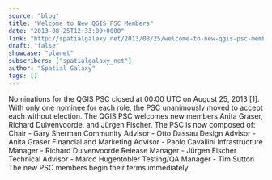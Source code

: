```yaml
---
source: "blog"
title: "Welcome to New QGIS PSC Members"
date: "2013-08-25T12:33:00+0000"
link: "http://spatialgalaxy.net/2013/08/25/welcome-to-new-qgis-psc-members/"
draft: "false"
showcase: "planet"
subscribers: ["spatialgalaxy_net"]
author: "Spatial Galaxy"
tags: []
---
```


Nominations for the QGIS PSC closed at 00:00 UTC on August 25, 2013 [1].
With only one nominee for each role, the PSC unanimously moved to accept each without election.
The QGIS PSC welcomes new members Anita Graser, Richard Duivenvoorde, and Jürgen Fischer.
The PSC is now composed of:
 Chair - Gary Sherman Community Advisor - Otto Dassau Design Advisor - Anita Graser Financial and Marketing Advisor - Paolo Cavallini Infrastructure Manager - Richard Duivenvoorde Release Manager - Jürgen Fischer Technical Advisor - Marco Hugentobler Testing/QA Manager - Tim Sutton  The new PSC members begin their terms immediately.
